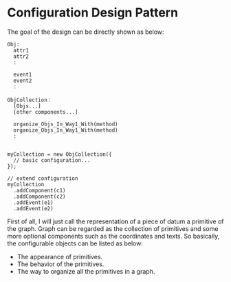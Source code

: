 # Configuration Design Pattern

The goal of the design can be directly shown as below:

    Obj:
      attr1
      attr2
      :
    
      event1
      event2
      :
    
    ObjCollection：
      [Objs...]
      [other components...]
    
      organize_Objs_In_Way1_With(method)
      organize_Objs_In_Way1_With(method)
      :
    
    
    myCollection = new ObjCollection({
      // basic configuration...
    });
    
    // extend configuration
    myCollection
      .addComponent(c1)
      .addComponent(c2)
      .addEvent(e1)
      .addEvent(e2)

First of all, I will just call the representation of a piece of datum a primitive of the graph. Graph can be regarded as the collection of primitives and some more optional components such as the coordinates and texts. So basically, the configurable objects can be listed as below:

+ The appearance of primitives.
+ The behavior of the primitives.
+ The way to organize all the primitives in a graph.
